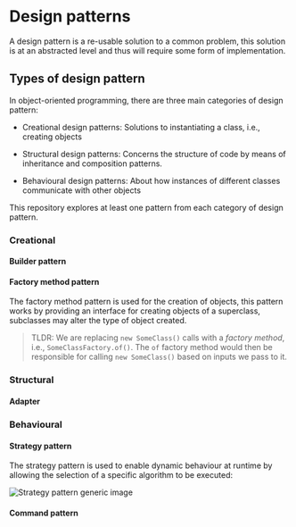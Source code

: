 # Design patterns

A design pattern is a re-usable solution to a common problem, this solution is at an abstracted level and thus will require some form of implementation.

## Types of design pattern

In object-oriented programming, there are three main categories of design pattern:

- Creational design patterns: Solutions to instantiating a class, i.e., creating objects

- Structural design patterns: Concerns the structure of code by means of inheritance and composition patterns.

- Behavioural design patterns: About how instances of different classes communicate with other objects

This repository explores at least one pattern from each category of design pattern.

### Creational

#### Builder pattern

#### Factory method pattern

The factory method pattern is used for the creation of objects, this pattern works by providing an interface for creating objects of a superclass, subclasses may alter the type of object created.

> TLDR: We are replacing `new SomeClass()` calls with a *factory method*, i.e., `SomeClassFactory.of()`. The `of` factory method would then be responsible for calling `new SomeClass()` based on inputs we pass to it.

### Structural

#### Adapter

### Behavioural

#### Strategy pattern

The strategy pattern is used to enable dynamic behaviour at runtime by allowing the selection of a specific algorithm to be executed:

![Strategy pattern generic image](../static/strategy_pattern.png)

#### Command pattern